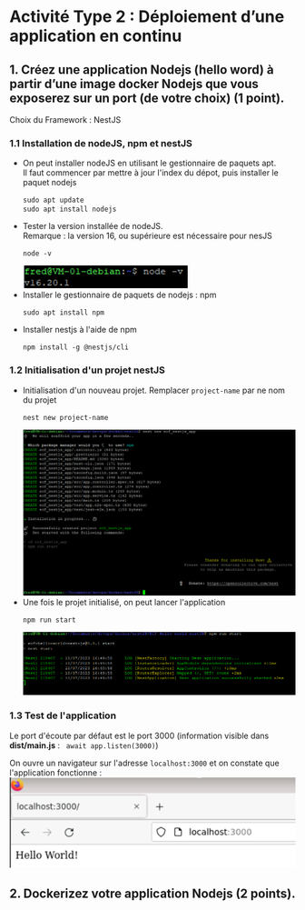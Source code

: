 ﻿# Activité Type 2 : Déploiement d’une application en continu

## 1. Créez une application Nodejs (hello word) à partir d’une image docker Nodejs que vous exposerez sur un port (de votre choix) (1 point).

Choix du Framework : NestJS  

### 1.1 Installation de nodeJS, npm et nestJS 

- On peut installer nodeJS en utilisant le gestionnaire de paquets apt.  
Il faut commencer par mettre à jour l'index du dépot, puis installer le paquet nodejs
  ``` 
  sudo apt update
  sudo apt install nodejs
  ```  
- Tester la version installée de nodeJS.  
  Remarque : la version 16, ou supérieure est nécessaire pour nesJS
  ``` 
  node -v
  ```  
  ![](img\image.png)  
- Installer le gestionnaire de paquets de nodejs : npm
  ```
  sudo apt install npm
  ```
- Installer nestjs à l'aide de npm 
  ```
  npm install -g @nestjs/cli
  ```
### 1.2 Initialisation d'un projet nestJS

- Initialisation d'un nouveau projet. Remplacer `project-name` par ne nom du projet  
  ```
  nest new project-name
  ```
  ![](img\image1.png)
- Une fois le projet initialisé, on peut lancer l'application  
  ```
  npm run start
  ```
  ![](img\image2.png)

### 1.3 Test de l'application

Le port d'écoute par défaut est le port 3000 (information visible dans **dist/main.js** : ` await app.listen(3000)`)

On ouvre un navigateur sur l'adresse `localhost:3000` et on constate que l'application fonctionne :  
![](img\image3.png)  

## 2. Dockerizez votre application Nodejs (2 points).

